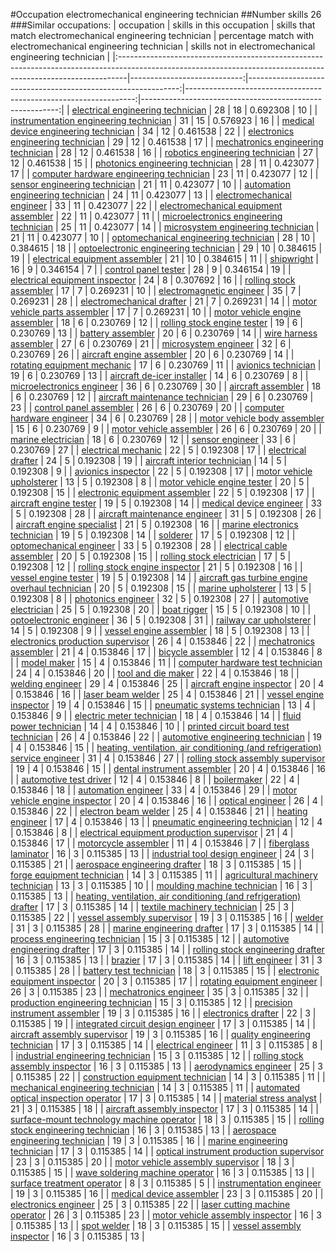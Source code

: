#Occupation electromechanical engineering technician
##Number skills 26
###Similar occupations:
| occupation                                                                                                                                                    |   skills in this occupation |   skills that match electromechanical engineering technician |   percentage match with electromechanical engineering technician |   skills not in electromechanical engineering technician |
|:--------------------------------------------------------------------------------------------------------------------------------------------------------------|----------------------------:|-------------------------------------------------------------:|-----------------------------------------------------------------:|---------------------------------------------------------:|
| [electrical engineering technician](electrical_engineering_technician.md)                                                                                     |                          28 |                                                           18 |                                                         0.692308 |                                                       10 |
| [instrumentation engineering technician](instrumentation_engineering_technician.md)                                                                           |                          31 |                                                           15 |                                                         0.576923 |                                                       16 |
| [medical device engineering technician](medical_device_engineering_technician.md)                                                                             |                          34 |                                                           12 |                                                         0.461538 |                                                       22 |
| [electronics engineering technician](electronics_engineering_technician.md)                                                                                   |                          29 |                                                           12 |                                                         0.461538 |                                                       17 |
| [mechatronics engineering technician](mechatronics_engineering_technician.md)                                                                                 |                          28 |                                                           12 |                                                         0.461538 |                                                       16 |
| [robotics engineering technician](robotics_engineering_technician.md)                                                                                         |                          27 |                                                           12 |                                                         0.461538 |                                                       15 |
| [photonics engineering technician](photonics_engineering_technician.md)                                                                                       |                          28 |                                                           11 |                                                         0.423077 |                                                       17 |
| [computer hardware engineering technician](computer_hardware_engineering_technician.md)                                                                       |                          23 |                                                           11 |                                                         0.423077 |                                                       12 |
| [sensor engineering technician](sensor_engineering_technician.md)                                                                                             |                          21 |                                                           11 |                                                         0.423077 |                                                       10 |
| [automation engineering technician](automation_engineering_technician.md)                                                                                     |                          24 |                                                           11 |                                                         0.423077 |                                                       13 |
| [electromechanical engineer](electromechanical_engineer.md)                                                                                                   |                          33 |                                                           11 |                                                         0.423077 |                                                       22 |
| [electromechanical equipment assembler](electromechanical_equipment_assembler.md)                                                                             |                          22 |                                                           11 |                                                         0.423077 |                                                       11 |
| [microelectronics engineering technician](microelectronics_engineering_technician.md)                                                                         |                          25 |                                                           11 |                                                         0.423077 |                                                       14 |
| [microsystem engineering technician](microsystem_engineering_technician.md)                                                                                   |                          21 |                                                           11 |                                                         0.423077 |                                                       10 |
| [optomechanical engineering technician](optomechanical_engineering_technician.md)                                                                             |                          28 |                                                           10 |                                                         0.384615 |                                                       18 |
| [optoelectronic engineering technician](optoelectronic_engineering_technician.md)                                                                             |                          29 |                                                           10 |                                                         0.384615 |                                                       19 |
| [electrical equipment assembler](electrical_equipment_assembler.md)                                                                                           |                          21 |                                                           10 |                                                         0.384615 |                                                       11 |
| [shipwright](shipwright.md)                                                                                                                                   |                          16 |                                                            9 |                                                         0.346154 |                                                        7 |
| [control panel tester](control_panel_tester.md)                                                                                                               |                          28 |                                                            9 |                                                         0.346154 |                                                       19 |
| [electrical equipment inspector](electrical_equipment_inspector.md)                                                                                           |                          24 |                                                            8 |                                                         0.307692 |                                                       16 |
| [rolling stock assembler](rolling_stock_assembler.md)                                                                                                         |                          17 |                                                            7 |                                                         0.269231 |                                                       10 |
| [electromagnetic engineer](electromagnetic_engineer.md)                                                                                                       |                          35 |                                                            7 |                                                         0.269231 |                                                       28 |
| [electromechanical drafter](electromechanical_drafter.md)                                                                                                     |                          21 |                                                            7 |                                                         0.269231 |                                                       14 |
| [motor vehicle parts assembler](motor_vehicle_parts_assembler.md)                                                                                             |                          17 |                                                            7 |                                                         0.269231 |                                                       10 |
| [motor vehicle engine assembler](motor_vehicle_engine_assembler.md)                                                                                           |                          18 |                                                            6 |                                                         0.230769 |                                                       12 |
| [rolling stock engine tester](rolling_stock_engine_tester.md)                                                                                                 |                          19 |                                                            6 |                                                         0.230769 |                                                       13 |
| [battery assembler](battery_assembler.md)                                                                                                                     |                          20 |                                                            6 |                                                         0.230769 |                                                       14 |
| [wire harness assembler](wire_harness_assembler.md)                                                                                                           |                          27 |                                                            6 |                                                         0.230769 |                                                       21 |
| [microsystem engineer](microsystem_engineer.md)                                                                                                               |                          32 |                                                            6 |                                                         0.230769 |                                                       26 |
| [aircraft engine assembler](aircraft_engine_assembler.md)                                                                                                     |                          20 |                                                            6 |                                                         0.230769 |                                                       14 |
| [rotating equipment mechanic](rotating_equipment_mechanic.md)                                                                                                 |                          17 |                                                            6 |                                                         0.230769 |                                                       11 |
| [avionics technician](avionics_technician.md)                                                                                                                 |                          19 |                                                            6 |                                                         0.230769 |                                                       13 |
| [aircraft de-icer installer](aircraft_de-icer_installer.md)                                                                                                   |                          14 |                                                            6 |                                                         0.230769 |                                                        8 |
| [microelectronics engineer](microelectronics_engineer.md)                                                                                                     |                          36 |                                                            6 |                                                         0.230769 |                                                       30 |
| [aircraft assembler](aircraft_assembler.md)                                                                                                                   |                          18 |                                                            6 |                                                         0.230769 |                                                       12 |
| [aircraft maintenance technician](aircraft_maintenance_technician.md)                                                                                         |                          29 |                                                            6 |                                                         0.230769 |                                                       23 |
| [control panel assembler](control_panel_assembler.md)                                                                                                         |                          26 |                                                            6 |                                                         0.230769 |                                                       20 |
| [computer hardware engineer](computer_hardware_engineer.md)                                                                                                   |                          34 |                                                            6 |                                                         0.230769 |                                                       28 |
| [motor vehicle body assembler](motor_vehicle_body_assembler.md)                                                                                               |                          15 |                                                            6 |                                                         0.230769 |                                                        9 |
| [motor vehicle assembler](motor_vehicle_assembler.md)                                                                                                         |                          26 |                                                            6 |                                                         0.230769 |                                                       20 |
| [marine electrician](marine_electrician.md)                                                                                                                   |                          18 |                                                            6 |                                                         0.230769 |                                                       12 |
| [sensor engineer](sensor_engineer.md)                                                                                                                         |                          33 |                                                            6 |                                                         0.230769 |                                                       27 |
| [electrical mechanic](electrical_mechanic.md)                                                                                                                 |                          22 |                                                            5 |                                                         0.192308 |                                                       17 |
| [electrical drafter](electrical_drafter.md)                                                                                                                   |                          24 |                                                            5 |                                                         0.192308 |                                                       19 |
| [aircraft interior technician](aircraft_interior_technician.md)                                                                                               |                          14 |                                                            5 |                                                         0.192308 |                                                        9 |
| [avionics inspector](avionics_inspector.md)                                                                                                                   |                          22 |                                                            5 |                                                         0.192308 |                                                       17 |
| [motor vehicle upholsterer](motor_vehicle_upholsterer.md)                                                                                                     |                          13 |                                                            5 |                                                         0.192308 |                                                        8 |
| [motor vehicle engine tester](motor_vehicle_engine_tester.md)                                                                                                 |                          20 |                                                            5 |                                                         0.192308 |                                                       15 |
| [electronic equipment assembler](electronic_equipment_assembler.md)                                                                                           |                          22 |                                                            5 |                                                         0.192308 |                                                       17 |
| [aircraft engine tester](aircraft_engine_tester.md)                                                                                                           |                          19 |                                                            5 |                                                         0.192308 |                                                       14 |
| [medical device engineer](medical_device_engineer.md)                                                                                                         |                          33 |                                                            5 |                                                         0.192308 |                                                       28 |
| [aircraft maintenance engineer](aircraft_maintenance_engineer.md)                                                                                             |                          31 |                                                            5 |                                                         0.192308 |                                                       26 |
| [aircraft engine specialist](aircraft_engine_specialist.md)                                                                                                   |                          21 |                                                            5 |                                                         0.192308 |                                                       16 |
| [marine electronics technician](marine_electronics_technician.md)                                                                                             |                          19 |                                                            5 |                                                         0.192308 |                                                       14 |
| [solderer](solderer.md)                                                                                                                                       |                          17 |                                                            5 |                                                         0.192308 |                                                       12 |
| [optomechanical engineer](optomechanical_engineer.md)                                                                                                         |                          33 |                                                            5 |                                                         0.192308 |                                                       28 |
| [electrical cable assembler](electrical_cable_assembler.md)                                                                                                   |                          20 |                                                            5 |                                                         0.192308 |                                                       15 |
| [rolling stock electrician](rolling_stock_electrician.md)                                                                                                     |                          17 |                                                            5 |                                                         0.192308 |                                                       12 |
| [rolling stock engine inspector](rolling_stock_engine_inspector.md)                                                                                           |                          21 |                                                            5 |                                                         0.192308 |                                                       16 |
| [vessel engine tester](vessel_engine_tester.md)                                                                                                               |                          19 |                                                            5 |                                                         0.192308 |                                                       14 |
| [aircraft gas turbine engine overhaul technician](aircraft_gas_turbine_engine_overhaul_technician.md)                                                         |                          20 |                                                            5 |                                                         0.192308 |                                                       15 |
| [marine upholsterer](marine_upholsterer.md)                                                                                                                   |                          13 |                                                            5 |                                                         0.192308 |                                                        8 |
| [photonics engineer](photonics_engineer.md)                                                                                                                   |                          32 |                                                            5 |                                                         0.192308 |                                                       27 |
| [automotive electrician](automotive_electrician.md)                                                                                                           |                          25 |                                                            5 |                                                         0.192308 |                                                       20 |
| [boat rigger](boat_rigger.md)                                                                                                                                 |                          15 |                                                            5 |                                                         0.192308 |                                                       10 |
| [optoelectronic engineer](optoelectronic_engineer.md)                                                                                                         |                          36 |                                                            5 |                                                         0.192308 |                                                       31 |
| [railway car upholsterer](railway_car_upholsterer.md)                                                                                                         |                          14 |                                                            5 |                                                         0.192308 |                                                        9 |
| [vessel engine assembler](vessel_engine_assembler.md)                                                                                                         |                          18 |                                                            5 |                                                         0.192308 |                                                       13 |
| [electronics production supervisor](electronics_production_supervisor.md)                                                                                     |                          26 |                                                            4 |                                                         0.153846 |                                                       22 |
| [mechatronics assembler](mechatronics_assembler.md)                                                                                                           |                          21 |                                                            4 |                                                         0.153846 |                                                       17 |
| [bicycle assembler](bicycle_assembler.md)                                                                                                                     |                          12 |                                                            4 |                                                         0.153846 |                                                        8 |
| [model maker](model_maker.md)                                                                                                                                 |                          15 |                                                            4 |                                                         0.153846 |                                                       11 |
| [computer hardware test technician](computer_hardware_test_technician.md)                                                                                     |                          24 |                                                            4 |                                                         0.153846 |                                                       20 |
| [tool and die maker](tool_and_die_maker.md)                                                                                                                   |                          22 |                                                            4 |                                                         0.153846 |                                                       18 |
| [welding engineer](welding_engineer.md)                                                                                                                       |                          29 |                                                            4 |                                                         0.153846 |                                                       25 |
| [aircraft engine inspector](aircraft_engine_inspector.md)                                                                                                     |                          20 |                                                            4 |                                                         0.153846 |                                                       16 |
| [laser beam welder](laser_beam_welder.md)                                                                                                                     |                          25 |                                                            4 |                                                         0.153846 |                                                       21 |
| [vessel engine inspector](vessel_engine_inspector.md)                                                                                                         |                          19 |                                                            4 |                                                         0.153846 |                                                       15 |
| [pneumatic systems technician](pneumatic_systems_technician.md)                                                                                               |                          13 |                                                            4 |                                                         0.153846 |                                                        9 |
| [electric meter technician](electric_meter_technician.md)                                                                                                     |                          18 |                                                            4 |                                                         0.153846 |                                                       14 |
| [fluid power technician](fluid_power_technician.md)                                                                                                           |                          14 |                                                            4 |                                                         0.153846 |                                                       10 |
| [printed circuit board test technician](printed_circuit_board_test_technician.md)                                                                             |                          26 |                                                            4 |                                                         0.153846 |                                                       22 |
| [automotive engineering technician](automotive_engineering_technician.md)                                                                                     |                          19 |                                                            4 |                                                         0.153846 |                                                       15 |
| [heating, ventilation, air conditioning (and refrigeration) service engineer](heating,_ventilation,_air_conditioning_(and_refrigeration)_service_engineer.md) |                          31 |                                                            4 |                                                         0.153846 |                                                       27 |
| [rolling stock assembly supervisor](rolling_stock_assembly_supervisor.md)                                                                                     |                          19 |                                                            4 |                                                         0.153846 |                                                       15 |
| [dental instrument assembler](dental_instrument_assembler.md)                                                                                                 |                          20 |                                                            4 |                                                         0.153846 |                                                       16 |
| [automotive test driver](automotive_test_driver.md)                                                                                                           |                          12 |                                                            4 |                                                         0.153846 |                                                        8 |
| [boilermaker](boilermaker.md)                                                                                                                                 |                          22 |                                                            4 |                                                         0.153846 |                                                       18 |
| [automation engineer](automation_engineer.md)                                                                                                                 |                          33 |                                                            4 |                                                         0.153846 |                                                       29 |
| [motor vehicle engine inspector](motor_vehicle_engine_inspector.md)                                                                                           |                          20 |                                                            4 |                                                         0.153846 |                                                       16 |
| [optical engineer](optical_engineer.md)                                                                                                                       |                          26 |                                                            4 |                                                         0.153846 |                                                       22 |
| [electron beam welder](electron_beam_welder.md)                                                                                                               |                          25 |                                                            4 |                                                         0.153846 |                                                       21 |
| [heating engineer](heating_engineer.md)                                                                                                                       |                          17 |                                                            4 |                                                         0.153846 |                                                       13 |
| [pneumatic engineering technician](pneumatic_engineering_technician.md)                                                                                       |                          12 |                                                            4 |                                                         0.153846 |                                                        8 |
| [electrical equipment production supervisor](electrical_equipment_production_supervisor.md)                                                                   |                          21 |                                                            4 |                                                         0.153846 |                                                       17 |
| [motorcycle assembler](motorcycle_assembler.md)                                                                                                               |                          11 |                                                            4 |                                                         0.153846 |                                                        7 |
| [fiberglass laminator](fiberglass_laminator.md)                                                                                                               |                          16 |                                                            3 |                                                         0.115385 |                                                       13 |
| [industrial tool design engineer](industrial_tool_design_engineer.md)                                                                                         |                          24 |                                                            3 |                                                         0.115385 |                                                       21 |
| [aerospace engineering drafter](aerospace_engineering_drafter.md)                                                                                             |                          18 |                                                            3 |                                                         0.115385 |                                                       15 |
| [forge equipment technician](forge_equipment_technician.md)                                                                                                   |                          14 |                                                            3 |                                                         0.115385 |                                                       11 |
| [agricultural machinery technician](agricultural_machinery_technician.md)                                                                                     |                          13 |                                                            3 |                                                         0.115385 |                                                       10 |
| [moulding machine technician](moulding_machine_technician.md)                                                                                                 |                          16 |                                                            3 |                                                         0.115385 |                                                       13 |
| [heating, ventilation, air conditioning (and refrigeration) drafter](heating,_ventilation,_air_conditioning_(and_refrigeration)_drafter.md)                   |                          17 |                                                            3 |                                                         0.115385 |                                                       14 |
| [textile machinery technician](textile_machinery_technician.md)                                                                                               |                          25 |                                                            3 |                                                         0.115385 |                                                       22 |
| [vessel assembly supervisor](vessel_assembly_supervisor.md)                                                                                                   |                          19 |                                                            3 |                                                         0.115385 |                                                       16 |
| [welder](welder.md)                                                                                                                                           |                          31 |                                                            3 |                                                         0.115385 |                                                       28 |
| [marine engineering drafter](marine_engineering_drafter.md)                                                                                                   |                          17 |                                                            3 |                                                         0.115385 |                                                       14 |
| [process engineering technician](process_engineering_technician.md)                                                                                           |                          15 |                                                            3 |                                                         0.115385 |                                                       12 |
| [automotive engineering drafter](automotive_engineering_drafter.md)                                                                                           |                          17 |                                                            3 |                                                         0.115385 |                                                       14 |
| [rolling stock engineering drafter](rolling_stock_engineering_drafter.md)                                                                                     |                          16 |                                                            3 |                                                         0.115385 |                                                       13 |
| [brazier](brazier.md)                                                                                                                                         |                          17 |                                                            3 |                                                         0.115385 |                                                       14 |
| [lift engineer](lift_engineer.md)                                                                                                                             |                          31 |                                                            3 |                                                         0.115385 |                                                       28 |
| [battery test technician](battery_test_technician.md)                                                                                                         |                          18 |                                                            3 |                                                         0.115385 |                                                       15 |
| [electronic equipment inspector](electronic_equipment_inspector.md)                                                                                           |                          20 |                                                            3 |                                                         0.115385 |                                                       17 |
| [rotating equipment engineer](rotating_equipment_engineer.md)                                                                                                 |                          26 |                                                            3 |                                                         0.115385 |                                                       23 |
| [mechatronics engineer](mechatronics_engineer.md)                                                                                                             |                          35 |                                                            3 |                                                         0.115385 |                                                       32 |
| [production engineering technician](production_engineering_technician.md)                                                                                     |                          15 |                                                            3 |                                                         0.115385 |                                                       12 |
| [precision instrument assembler](precision_instrument_assembler.md)                                                                                           |                          19 |                                                            3 |                                                         0.115385 |                                                       16 |
| [electronics drafter](electronics_drafter.md)                                                                                                                 |                          22 |                                                            3 |                                                         0.115385 |                                                       19 |
| [integrated circuit design engineer](integrated_circuit_design_engineer.md)                                                                                   |                          17 |                                                            3 |                                                         0.115385 |                                                       14 |
| [aircraft assembly supervisor](aircraft_assembly_supervisor.md)                                                                                               |                          19 |                                                            3 |                                                         0.115385 |                                                       16 |
| [quality engineering technician](quality_engineering_technician.md)                                                                                           |                          17 |                                                            3 |                                                         0.115385 |                                                       14 |
| [electrical engineer](electrical_engineer.md)                                                                                                                 |                          11 |                                                            3 |                                                         0.115385 |                                                        8 |
| [industrial engineering technician](industrial_engineering_technician.md)                                                                                     |                          15 |                                                            3 |                                                         0.115385 |                                                       12 |
| [rolling stock assembly inspector](rolling_stock_assembly_inspector.md)                                                                                       |                          16 |                                                            3 |                                                         0.115385 |                                                       13 |
| [aerodynamics engineer](aerodynamics_engineer.md)                                                                                                             |                          25 |                                                            3 |                                                         0.115385 |                                                       22 |
| [construction equipment technician](construction_equipment_technician.md)                                                                                     |                          14 |                                                            3 |                                                         0.115385 |                                                       11 |
| [mechanical engineering technician](mechanical_engineering_technician.md)                                                                                     |                          14 |                                                            3 |                                                         0.115385 |                                                       11 |
| [automated optical inspection operator](automated_optical_inspection_operator.md)                                                                             |                          17 |                                                            3 |                                                         0.115385 |                                                       14 |
| [material stress analyst](material_stress_analyst.md)                                                                                                         |                          21 |                                                            3 |                                                         0.115385 |                                                       18 |
| [aircraft assembly inspector](aircraft_assembly_inspector.md)                                                                                                 |                          17 |                                                            3 |                                                         0.115385 |                                                       14 |
| [surface-mount technology machine operator](surface-mount_technology_machine_operator.md)                                                                     |                          18 |                                                            3 |                                                         0.115385 |                                                       15 |
| [rolling stock engineering technician](rolling_stock_engineering_technician.md)                                                                               |                          16 |                                                            3 |                                                         0.115385 |                                                       13 |
| [aerospace engineering technician](aerospace_engineering_technician.md)                                                                                       |                          19 |                                                            3 |                                                         0.115385 |                                                       16 |
| [marine engineering technician](marine_engineering_technician.md)                                                                                             |                          17 |                                                            3 |                                                         0.115385 |                                                       14 |
| [optical instrument production supervisor](optical_instrument_production_supervisor.md)                                                                       |                          23 |                                                            3 |                                                         0.115385 |                                                       20 |
| [motor vehicle assembly supervisor](motor_vehicle_assembly_supervisor.md)                                                                                     |                          18 |                                                            3 |                                                         0.115385 |                                                       15 |
| [wave soldering machine operator](wave_soldering_machine_operator.md)                                                                                         |                          16 |                                                            3 |                                                         0.115385 |                                                       13 |
| [surface treatment operator](surface_treatment_operator.md)                                                                                                   |                           8 |                                                            3 |                                                         0.115385 |                                                        5 |
| [instrumentation engineer](instrumentation_engineer.md)                                                                                                       |                          19 |                                                            3 |                                                         0.115385 |                                                       16 |
| [medical device assembler](medical_device_assembler.md)                                                                                                       |                          23 |                                                            3 |                                                         0.115385 |                                                       20 |
| [electronics engineer](electronics_engineer.md)                                                                                                               |                          25 |                                                            3 |                                                         0.115385 |                                                       22 |
| [laser cutting machine operator](laser_cutting_machine_operator.md)                                                                                           |                          26 |                                                            3 |                                                         0.115385 |                                                       23 |
| [motor vehicle assembly inspector](motor_vehicle_assembly_inspector.md)                                                                                       |                          16 |                                                            3 |                                                         0.115385 |                                                       13 |
| [spot welder](spot_welder.md)                                                                                                                                 |                          18 |                                                            3 |                                                         0.115385 |                                                       15 |
| [vessel assembly inspector](vessel_assembly_inspector.md)                                                                                                     |                          16 |                                                            3 |                                                         0.115385 |                                                       13 |
